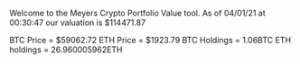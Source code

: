 Welcome to the Meyers Crypto Portfolio Value tool. 
As of 04/01/21 at 00:30:47 our valuation is $114471.87 

BTC Price = $59062.72
 ETH Price = $1923.79
BTC Holdings = 1.06BTC
 ETH holdings = 26.960005962ETH 

